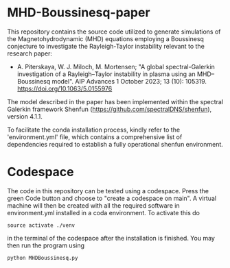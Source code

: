 # MHD-Boussinesq-paper

This repository contains the source code utilized to generate simulations of the Magnetohydrodynamic (MHD) equations employing a Boussinesq conjecture to investigate the Rayleigh-Taylor instability relevant to the research paper:

- A. Piterskaya, W. J. Miloch, M. Mortensen; "A global spectral-Galerkin investigation of a Rayleigh–Taylor instability in plasma using an MHD–Boussinesq model". AIP Advances 1 October 2023; 13 (10): 105319. https://doi.org/10.1063/5.0155976

The model described in the paper has been implemented within the spectral Galerkin framework Shenfun (https://github.com/spectralDNS/shenfun), version 4.1.1.

To facilitate the conda installation process, kindly refer to the 'environment.yml' file, which contains a comprehensive list of dependencies required to establish a fully operational shenfun environment.

# Codespace

The code in this repository can be tested using a codespace. Press the green Code button and choose to "create a codespace on main". A virtual machine will then be created with all the required software in environment.yml installed in a coda environment. To activate this do

    source activate ./venv

in the terminal of the codespace after the installation is finished. You may then run the program using

    python MHDBoussinesq.py
